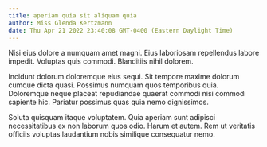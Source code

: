 ```yaml
---
title: aperiam quia sit aliquam quia
author: Miss Glenda Kertzmann
date: Thu Apr 21 2022 23:40:08 GMT-0400 (Eastern Daylight Time)
---
```

Nisi eius dolore a numquam amet magni. Eius laboriosam repellendus labore impedit. Voluptas quis commodi. Blanditiis nihil dolorem.

 Incidunt dolorum doloremque eius sequi. Sit tempore maxime dolorum cumque dicta quasi. Possimus numquam quos temporibus quia. Doloremque neque placeat repudiandae quaerat commodi nisi commodi sapiente hic. Pariatur possimus quas quia nemo dignissimos.

 Soluta quisquam itaque voluptatem. Quia aperiam sunt adipisci necessitatibus ex non laborum quos odio. Harum et autem. Rem ut veritatis officiis voluptas laudantium nobis similique consequatur nemo.